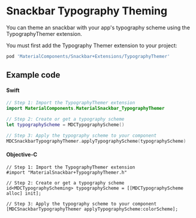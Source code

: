 <!--docs:
title: "Typography Theming"
layout: detail
section: components
excerpt: "How to theme Snackbar using the Material Design typography system."
iconId: toast
path: /catalog/snackbars/typography-theming/
-->

# Snackbar Typography Theming

You can theme an snackbar with your app's typography scheme using the TypographyThemer extension.

You must first add the Typography Themer extension to your project:

```bash
pod 'MaterialComponents/Snackbar+Extensions/TypographyThemer'
```

## Example code

<!--<div class="material-code-render" markdown="1">-->
#### Swift
```swift
// Step 1: Import the TypographyThemer extension
import MaterialComponents.MaterialSnackbar_TypographyThemer

// Step 2: Create or get a typography scheme
let typographyScheme = MDCTypographyScheme()

// Step 3: Apply the typography scheme to your component
MDCSnackbarTypographyThemer.applyTypographyScheme(typographyScheme)
```

#### Objective-C

```objc
// Step 1: Import the TypographyThemer extension
#import "MaterialSnackbar+TypographyThemer.h"

// Step 2: Create or get a typography scheme
id<MDCTypographyScheming> typographyScheme = [[MDCTypographyScheme alloc] init];

// Step 3: Apply the typography scheme to your component
[MDCSnackbarTypographyThemer applyTypographyScheme:colorScheme];
```
<!--</div>-->
